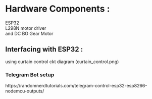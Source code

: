 <h1>Hardware Components :</h1>
<p>ESP32<br>
L298N motor driver<br>
and DC BO Gear Motor</p>
<h2>Interfacing with ESP32 :</h2>
<p>using curtain control ckt diagram (curtain_control.png) </p> 
 <h3>Telegram Bot setup </h3>
 https://randomnerdtutorials.com/telegram-control-esp32-esp8266-nodemcu-outputs/
